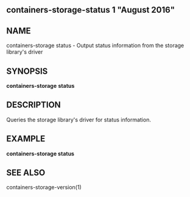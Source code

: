 ## containers-storage-status 1 "August 2016"

## NAME
containers-storage status - Output status information from the storage library's driver

## SYNOPSIS
**containers-storage** **status**

## DESCRIPTION
Queries the storage library's driver for status information.

## EXAMPLE
**containers-storage status**

## SEE ALSO
containers-storage-version(1)
